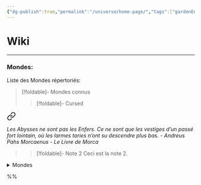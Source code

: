 ```yaml
---
{"dg-publish":true,"permalink":"/universe/home-page/","tags":["gardenEntry"]}
---
```


# Wiki
---
### Mondes:
Liste des Mondes répertoriés: 




> [!foldable]- Mondes connus
> 
>> [!foldable]- Cursed
>> 
<div class="transclusion internal-embed is-loaded"><a class="markdown-embed-link" href="/ressources/andreus-pahs-morcaenus-extraits/#z7147p" aria-label="Open link"><svg xmlns="http://www.w3.org/2000/svg" width="24" height="24" viewBox="0 0 24 24" fill="none" stroke="currentColor" stroke-width="2" stroke-linecap="round" stroke-linejoin="round" class="svg-icon lucide-link"><path d="M10 13a5 5 0 0 0 7.54.54l3-3a5 5 0 0 0-7.07-7.07l-1.72 1.71"></path><path d="M14 11a5 5 0 0 0-7.54-.54l-3 3a5 5 0 0 0 7.07 7.07l1.71-1.71"></path></svg></a><div class="markdown-embed">



*Les Abysses ne sont pas les Enfers. Ce ne sont que les vestiges d’un passé fort lointain, où les larmes taries n’ont su descendre plus bas.*
*- Andreus Pahs Morcaenus - Le Livre de Morca* 

</div></div>

>
>> [!foldable]- Note 2
>> Ceci est la note 2.






<details class="callout foldable" data-callout="foldable">
  <summary class="callout-title">Mondes</summary>
  <div class="transclusion internal-embed is-loaded">
    <a class="markdown-embed-link" href="/ressources/abysses/#z7147p" aria-label="Open link">
      <svg xmlns="http://www.w3.org/2000/svg" width="18" height="18" viewBox="0 0 24 24" fill="none"
        stroke="currentColor" stroke-width="2" stroke-linecap="round" stroke-linejoin="round"
        class="svg-icon lucide-link">
        <path d="M10 13a5 5 0 0 0 7.54.54l3-3a5 5 0 0 0-7.07-7.07l-1.72 1.71"></path>
        <path d="M14 11a5 5 0 0 0-7.54-.54l-3 3a5 5 0 0 0 7.07 7.07l1.71-1.71"></path>
      </svg>
    </a>
    <div class="markdown-embed">
      <blockquote>
        <p><em>Les Abysses ne sont pas les Enfers. Ce ne sont que les vestiges d’un passé fort lointain...</em></p>
        <p><em>– Andreus Pahs Morcaenus – Le Livre de Morca</em></p>
      </blockquote>
    </div>
  </div>
</details>

%%

